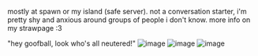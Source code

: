mostly at spawn or my island (safe server). not a conversation starter, i'm pretty shy and anxious around groups of people i don't know. more info on my strawpage :3 

"hey goofball, look who's all neutered!"
![image](https://github.com/SK1NLESS/SK1NLESS/assets/129009205/1a7288b3-9e37-4ebd-99d1-e616ca0fac65)
![image](https://github.com/SK1NLESS/SK1NLESS/assets/129009205/aedf39fc-d713-4f25-80eb-3e7ffd478e5c)
![image](https://github.com/SK1NLESS/SK1NLESS/assets/129009205/0f1619e4-c6b0-4a0d-be91-e87ca85437e5)


